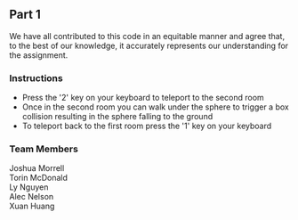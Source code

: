 ## Part 1
We have all contributed to this code in an equitable manner and agree that, to the best of our knowledge, it accurately represents our understanding for the assignment.

### Instructions
* Press the '2' key on your keyboard to teleport to the second room
* Once in the second room you can walk under the sphere to trigger a box collision resulting in the sphere falling to the ground
* To teleport back to the first room press the '1' key on your keyboard

### Team Members
Joshua Morrell\
Torin McDonald\
Ly Nguyen\
Alec Nelson\
Xuan Huang